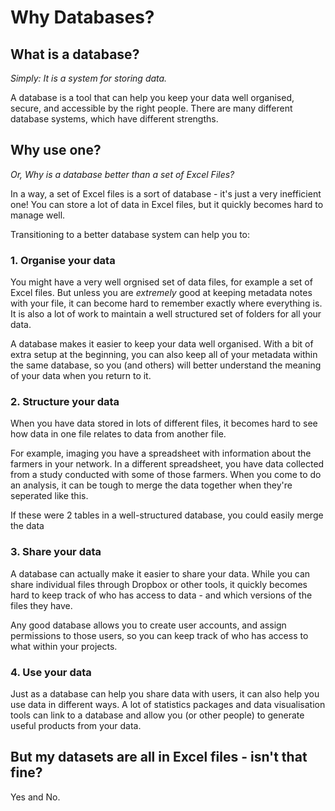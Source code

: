 # Why Databases?

## What is a database?
_Simply: It is a system for storing data._

A database is a tool that can help you keep your data well organised, secure, and accessible by the right people. There are many different database systems, which have different strengths. 

## Why use one?
_Or, Why is a database better than a set of Excel Files?_

In a way, a set of Excel files is a sort of database - it's just a very inefficient one! You can store a lot of data in Excel files, but it quickly becomes hard to manage well. 

Transitioning to a better database system can help you to: 

### 1. Organise your data
You might have a very well orgnised set of data files, for example a set of Excel files. But unless you are _extremely_ good at keeping metadata notes with your file, it can become hard to remember exactly where everything is. It is also a lot of work to maintain a well structured set of folders for all your data. 

A database makes it easier to keep your data well organised. With a bit of extra setup at the beginning, you can also keep all of your metadata within the same database, so you (and others) will better understand the meaning of your data when you return to it.

### 2. Structure your data
When you have data stored in lots of different files, it becomes hard to see how data in one file relates to data from another file.

For example, imaging you have a spreadsheet with information about the farmers in your network. In a different spreadsheet, you have data collected from a study conducted with some of those farmers. When you come to do an analysis, it can be tough to merge the data together when they're seperated like this.

If these were 2 tables in a well-structured database, you could easily merge the data 

### 3. Share your data
A database can actually make it easier to share your data. While you can share individual files through Dropbox or other tools, it quickly becomes hard to keep track of who has access to data - and which versions of the files they have. 

Any good database allows you to create user accounts, and assign permissions to those users, so you can keep track of who has access to what within your projects.

### 4. Use your data
Just as a database can help you share data with users, it can also help you use data in different ways. A lot of statistics packages and data visualisation tools can link to a database and allow you (or other people) to generate useful products from your data. 


## But my datasets are all in Excel files - isn't that fine?
Yes and No. 
